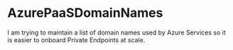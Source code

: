 # AzurePaaSDomainNames
I am trying to maintain a list of domain names used by Azure Services so it is easier to onboard Private Endpoints at scale.

